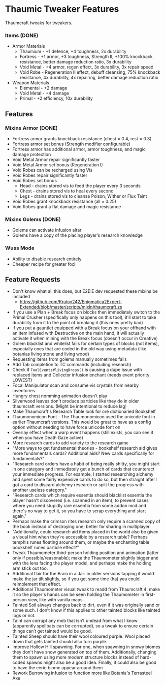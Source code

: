 # Thaumic Tweaker Features
Thaumcraft tweaks for tweakers.

### Items (DONE)
- Armor Materials
  - Thaumium - +1 defence, +4 toughness, 2x durability
  - Fortress - +1 armor, +3 toughness, Strength II, +100% knockback resistance, better damage reduction ratio, 3x durability
  - Void Metal - +4 armor, regen effect, 3x durability, 3x repair speed
  - Void Robe - Regeneration II effect, debuff cleansing, 75% knockback resistance, 4x durability, 4x repairing, better damage reduction ratio
- Weapon Materials
  - Elemental - +2 damage
  - Void Metal - +4 damage
  - Primal - +2 efficiency, 10x durability

## Features
### Mixins Armor (DONE)
- Fortress armor grants knockback resistance (chest = 0.4, rest = 0.3)
- Fortress armor set bonus (Strength modifier configurable)
- Fortress armor has additional armor, armor toughness, and magic damage protection
- Void Metal Armor repair significantly faster
- Void Metal Armor set bonus (Regeneration I)
- Void Robes can be recharged using Vis
- Void Robes repair significantly faster
- Void Robes set bonus
  - Head - drains stored vis to feed the player every 3 seconds
  - Chest - drains stored vis to heal every second
  - Legs - drains stored vis to cleanse Poison, Wither or Flux Taint
- Void Robes grant knockback resistance (all = 0.25)
- Void Robes grant a flat damage and magic resistance

### Mixins Golems (DONE)
- Golems can activate infusion altar
- Golems have a copy of the placing player's research knowledge

### Wuss Mode
- Ability to disable research entirely
- Cheaper recipe for greater foci

## Feature Requests
- Don't know what all this does, but E2E:E dev requested these mixins be included
  - https://github.com/Krutoy242/Enigmatica2Expert-Extended/blob/master/scripts/mixin/thaumcraft.zs
- If you use a Plan + Break focus on blocks then immediately switch to the Primal Crusher (specifically only happens on this tool), it'll start to take durability from it to the point of breaking it (this ones pretty bad)
- If you put a gauntlet equipped with a Break focus on your offhand with an item infused with Destructive on the main hand, it will actually activate it when mining with the Break focus (doesn't occur in Creative)
- Golem blacklist and whitelist fails for certain types of blocks (not items), especially ones that are coded in the old way using metadata (like botanias living stone and living wood)
- Requesting items from golems manually sometimes fails
- Add Tab completion to TC commands (including research)
- Check if `ToolEvents#livingDrops()` is causing a dupe issue with replaced items and Collector infusion enchant (needs event priority LOWEST)
- Focal Manipulator scan and consume vis crystals from nearby inventories
- Hungry chest nomming animation doesn't play
- Silverwood leaves don't produce particles like they do in older thaumcraft versions. (Might be intentional to reduce lag)
- Make Thaumcraft's Research Table look for ore dictionaried Bookshelf
- Thaumonomicon Font - The Thaumonomicon used the unicode font in earlier Thaumcraft versions. This would be great to have as a config option without needing to have force unicode font on
- Overlay effect when a warp event happens (still exists, you can see it when you have Death Gaze active)
- More research cards to add variety to the research game
- "More ways to get fundamental theories - bookshelf research aid gives more fundamentals cards? Additional aids? New cards specifically for fundamentals?"
- "Research card orders have a habit of being really shitty, you might start in one category and immediately get a bunch of cards that counteract your immediate progress. For example, I started researching alchemy and spent some fairly expensive cards to do so, but then straight after I got a card to discard alchemy research or split the progress with another useless category."
- "Research cards which require essentia should blacklist essentia the player hasn't discovered (i.e. scanned in an item), to prevent cases where you need stupidly rare essentia from some addon mod and there's no way to get it, so you have to scrap everything and start again."
- Perhaps make the crimson rites research only require a scanned copy of the book instead of destroying one; better for sharing in multiplayer.
- "Additionally, could research aid items placed in the world also be given a visual hint when they're accessible by a research table? Perhaps temphis runes floating around them, or maybe the enchanting table bookshelf runes particle effect?"
- Tweak Thaumometer third-person holding position and animation (latter only if possible/reasonable); make the Thaumometer slightly bigger and with the lens facing the player model, and perhaps make the holding arm stick out too.
- Additional flair for the Brain in a Jar: in older versions tapping it would make the jar tilt slightly, so if you get some time (ha) you could reimplement that effect.
- Additional Thaumometer visual tweak to readd from Thaumcraft 4: make it so the player's hands can be seen holding the Thaumometer in first-person view, like with vanilla maps.
- Tainted Soil always changes back to dirt, even if it was originally sand or some such. I don’t know if this applies to other tainted blocks like tainted logs or not.
- Taint can corrupt any mob that isn’t undead from what I know (apparently spellbats can be corrupted), so a tweak to ensure certain things can’t get tainted would be good.
- Tainted Sheep should have their wool coloured purple. Wool placed down that gets tainted should also turn purple.
- Improve Hollow Hill spawning. For one, when spawning in snowy biomes they don't have snow generated on top of them. Additionally, changing them to spawn using more modern structure blocks instead of hard-coded spawns might also be a good idea. Finally, it could also be good to have the eerie biome appear around them
- Rework Burrowing infusion to function more like Botania's Terrasteel Axe
